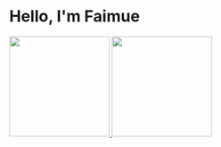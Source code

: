 # Hello, I'm Faimue




 <a href="https://github.com/Faimue"> 
   <img height="180em" src="https://github-readme-stats.vercel.app/api?username=Faimue&theme=buefy&show_icons=true" /> 
   <img height="180em" src="https://github-readme-stats.vercel.app/api/top-langs/?username=Faimue&theme=buefy&layout=compact" /> 
 </a> 